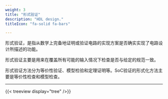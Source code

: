 ```yaml
---
weight: 3
title: "形式验证"
description: "HDL design."
titleIcon: "fa-solid fa-bars"

---
```


形式验证，是指从数学上完备地证明或验证电路的实现方案是否确实实现了电路设计所描述的功能。

形式验证主要是用来在覆盖所有可能的输入情况下检查是否与给定的规范一致。

形式验证方法分为等价性验证、模型检验和定理证明等。SoC验证的形式化方法主要是等价性检查和模型检查。

---

{{< treeview
  display="tree"
/>}}
